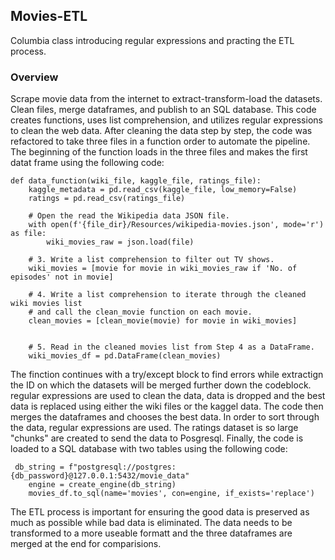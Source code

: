 ## Movies-ETL
Columbia class introducing regular expressions and practing the ETL process.

### Overview
Scrape movie data from the internet to extract-transform-load the datasets. Clean files, merge dataframes, and publish to an SQL database. This code creates functions, uses list comprehension, and utilizes regular expressions to clean the web data. After cleaning the data step by step, the code was refactored to take three files in a function order to automate the pipeline. The beginning of the function loads in the three files and makes the first datat frame using the following code:

~~~
def data_function(wiki_file, kaggle_file, ratings_file):
    kaggle_metadata = pd.read_csv(kaggle_file, low_memory=False)
    ratings = pd.read_csv(ratings_file)
    
    # Open the read the Wikipedia data JSON file.
    with open(f'{file_dir}/Resources/wikipedia-movies.json', mode='r') as file:
        wiki_movies_raw = json.load(file)
    
    # 3. Write a list comprehension to filter out TV shows.
    wiki_movies = [movie for movie in wiki_movies_raw if 'No. of episodes' not in movie]

    # 4. Write a list comprehension to iterate through the cleaned wiki movies list
    # and call the clean_movie function on each movie.
    clean_movies = [clean_movie(movie) for movie in wiki_movies]


    # 5. Read in the cleaned movies list from Step 4 as a DataFrame.
    wiki_movies_df = pd.DataFrame(clean_movies)
~~~

The finction continues with a try/except block to find errors while extractign the ID on which the datasets will be merged further down the codeblock. regular expressions are used to clean the data, data is dropped and the best data is replaced using either the wiki files or the kaggel data.  The code then merges the dataframes and chooses the best data. In order to sort through the data, regular expressions are used. The ratings dataset is so large "chunks" are created to send the data to Posgresql. Finally, the code is loaded to a SQL database with two tables using the following code: 

~~~
 db_string = f"postgresql://postgres:{db_password}@127.0.0.1:5432/movie_data"
    engine = create_engine(db_string)
    movies_df.to_sql(name='movies', con=engine, if_exists='replace')
~~~
The ETL process is important for ensuring the good data is preserved as much as possible while bad data is eliminated. The data needs to be transformed to a more useable formatt and the three dataframes are merged at the end for comparisions. 


